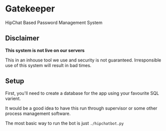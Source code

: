Gatekeeper
=========

HipChat Based Password Management System

## Disclaimer

**This system is not live on our servers**

This in an inhouse tool we use and security is not guaranteed.
Irresponsible use of this system will result in bad times.

## Setup

First, you'll need to create a database for the app using your favourite SQL
varient.

It would be a good idea to have this run through supervisor or some other
process management software.

The most basic way to run the bot is just `./hipchatbot.py`
